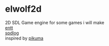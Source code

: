 # elwolf2d

2D SDL Game engine for some games i will make \
[entt](https://github.com/skypjack/entt) \
[spdlog](https://github.com/gabime/spdlog) \
inspired by [pikuma](https://pikuma.com/courses/cpp-2d-game-engine-development)
